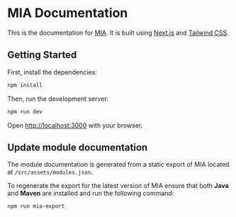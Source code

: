 # MIA Documentation

This is the documentation for [MIA](https://github.com/mianalysis/mia/). It is built using [Next.js](https://nextjs.org/) and [Tailwind CSS](https://tailwindcss.com/).

## Getting Started

First, install the dependencies:

```bash
npm install
```

Then, run the development server:

```bash
npm run dev
```

Open [http://localhost:3000](http://localhost:3000) with your browser.

## Update module documentation

The module documentation is generated from a static export of MIA located at `/src/assets/modules.json`.

To regenerate the export for the latest version of MIA ensure that both **Java** and **Maven** are installed and run the following command:

```bash
npm run mia-export
```
